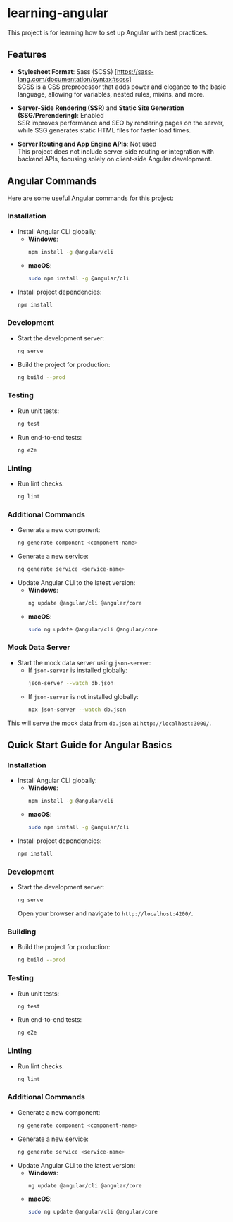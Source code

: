 # learning-angular

This project is for learning how to set up Angular with best practices.

## Features
- **Stylesheet Format**: Sass (SCSS) [https://sass-lang.com/documentation/syntax#scss]  
  SCSS is a CSS preprocessor that adds power and elegance to the basic language, allowing for variables, nested rules, mixins, and more.

- **Server-Side Rendering (SSR)** and **Static Site Generation (SSG/Prerendering)**: Enabled  
  SSR improves performance and SEO by rendering pages on the server, while SSG generates static HTML files for faster load times.

- **Server Routing and App Engine APIs**: Not used  
  This project does not include server-side routing or integration with backend APIs, focusing solely on client-side Angular development.

## Angular Commands

Here are some useful Angular commands for this project:

### Installation
- Install Angular CLI globally:
  - **Windows**:
    ```bash
    npm install -g @angular/cli
    ```
  - **macOS**:
    ```bash
    sudo npm install -g @angular/cli
    ```
- Install project dependencies:
  ```bash
  npm install
  ```

### Development
- Start the development server:
  ```bash
  ng serve
  ```
- Build the project for production:
  ```bash
  ng build --prod
  ```

### Testing
- Run unit tests:
  ```bash
  ng test
  ```
- Run end-to-end tests:
  ```bash
  ng e2e
  ```

### Linting
- Run lint checks:
  ```bash
  ng lint
  ```

### Additional Commands
- Generate a new component:
  ```bash
  ng generate component <component-name>
  ```
- Generate a new service:
  ```bash
  ng generate service <service-name>
  ```
- Update Angular CLI to the latest version:
  - **Windows**:
    ```bash
    ng update @angular/cli @angular/core
    ```
  - **macOS**:
    ```bash
    sudo ng update @angular/cli @angular/core
    ```

### Mock Data Server
- Start the mock data server using `json-server`:
  - If `json-server` is installed globally:
    ```bash
    json-server --watch db.json
    ```
  - If `json-server` is not installed globally:
    ```bash
    npx json-server --watch db.json
    ```

This will serve the mock data from `db.json` at `http://localhost:3000/`.

## Quick Start Guide for Angular Basics

### Installation
- Install Angular CLI globally:
  - **Windows**:
    ```bash
    npm install -g @angular/cli
    ```
  - **macOS**:
    ```bash
    sudo npm install -g @angular/cli
    ```
- Install project dependencies:
  ```bash
  npm install
  ```

### Development
- Start the development server:
  ```bash
  ng serve
  ```
  Open your browser and navigate to `http://localhost:4200/`.

### Building
- Build the project for production:
  ```bash
  ng build --prod
  ```

### Testing
- Run unit tests:
  ```bash
  ng test
  ```
- Run end-to-end tests:
  ```bash
  ng e2e
  ```

### Linting
- Run lint checks:
  ```bash
  ng lint
  ```

### Additional Commands
- Generate a new component:
  ```bash
  ng generate component <component-name>
  ```
- Generate a new service:
  ```bash
  ng generate service <service-name>
  ```
- Update Angular CLI to the latest version:
  - **Windows**:
    ```bash
    ng update @angular/cli @angular/core
    ```
  - **macOS**:
    ```bash
    sudo ng update @angular/cli @angular/core
    ```